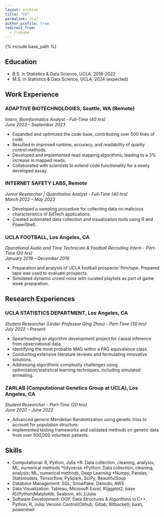 ```yaml
---
layout: archive
title: "CV"
permalink: /cv/
author_profile: true
redirect_from:
  - /resume
---
```


{% include base_path %}

## Education

* B.S. in Statistics & Data Science, UCLA, 2018-2022
* M.S. in Statistics & Data Science, UCLA, 2024 (expected)

## Work Experience

### ADAPTIVE BIOTECHNOLOGIES, Seattle, WA (Remote)
*Intern, Bioinformatics Analyst - Full-Time (40 hrs)*  
*June 2023 – September 2023*

- Expanded and optimized the code base, contributing over 500 lines of code.
- Resulted in improved runtime, accuracy, and readability of quality control methods.
- Developed and implemented read mapping algorithms, leading to a 3% increase in mapped reads.
- Collaborated with scientists to extend code functionality for a newly developed assay.

### INTERNET SAFETY LABS, Remote
*Junior Researcher | Quantitative Analyst - Full-Time (40 hrs)*  
*March 2022 – May 2023*

- Developed a sampling procedure for collecting data on malicious characteristics of EdTech applications.
- Created automated data collection and visualization tools using R and PowerShell.

### UCLA FOOTBALL, Los Angeles, CA
*Operational Audio and Time Technician & Football Recruiting Intern - Part-Time (20 hrs)*  
*January 2019 – December 2019*

- Preparation and analysis of UCLA football prospects’ film/tape. Prepared tape was used to evaluate prospects.
- Simulated dynamic crowd noise with curated playlists as part of game week preparation.

## Research Experiences

### UCLA STATISTICS DEPARTMENT, Los Angeles, CA
*Student Researcher (Under Professor Qing Zhou) - Part-Time (30 hrs)*  
*July 2022 – Present*

- Spearheading an algorithm development project for causal inference from observational data.
- Identifying the most probable MAG within a PAG equivalence class.
- Conducting extensive literature reviews and formulating innovative solutions.
- Addressing algorithmic complexity challenges using optimization/statistical learning techniques, including simulated annealing.

### ZARLAB (Computational Genetics Group at UCLA), Los Angeles, CA
*Student Researcher - Part-Time (20 hrs)*  
*June 2020 – June 2022*

- Advanced generic Mendelian Randomization using genetic trios to account for population structure.
- Implemented testing frameworks and validated methods on genetic data from over 500,000 volunteer patients.

## Skills

* Computational: R, Python, Julia
  *R: Data collection, cleaning, analysis; ML, numerical methods
    *tidyverse 
  *Python: Data collection, cleaning, analysis; ML, numerical methods, Deep Learning
    *Numpy, Pandas, Statsmodels, Tensorflow, PySpark, SciPy, BeautifulSoup
* Database Management: SQL, Snowflake, Denodo, AWS
* Data Visualization: Tableau,  Microsoft Excel, R(ggplot2, base R)/Python(Matplotlib, Seaborn, etc.)/Julia
* Software Development: OOP, Data Structures & Algorithms in C++, Python, R, Julia; Version Control(Github, Gitlab, Bitbucket); bash, powershell
